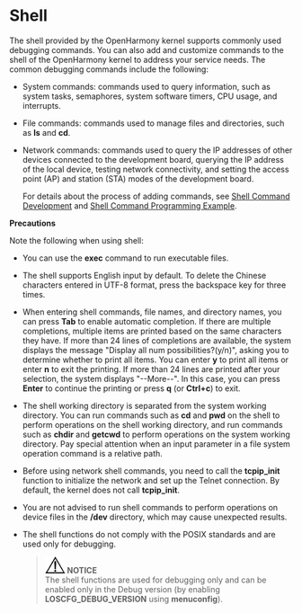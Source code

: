 # Shell


The shell provided by the OpenHarmony kernel supports commonly used debugging commands. You can also add and customize commands to the shell of the OpenHarmony kernel to address your service needs. The common debugging commands include the following:


- System commands: commands used to query information, such as system tasks, semaphores, system software timers, CPU usage, and interrupts.

- File commands: commands used to manage files and directories, such as **ls** and **cd**.

- Network commands: commands used to query the IP addresses of other devices connected to the development board, querying the IP address of the local device, testing network connectivity, and setting the access point (AP) and station (STA) modes of the development board.

  For details about the process of adding commands, see [Shell Command Development](../kernel/kernel-small-debug-shell-guide.md) and [Shell Command Programming Example](../kernel/kernel-small-debug-shell-build.md).


 **Precautions**

Note the following when using shell:

- You can use the **exec** command to run executable files.

- The shell supports English input by default. To delete the Chinese characters entered in UTF-8 format, press the backspace key for three times.

- When entering shell commands, file names, and directory names, you can press **Tab** to enable automatic completion. If there are multiple completions, multiple items are printed based on the same characters they have. If more than 24 lines of completions are available, the system displays the message "Display all num possibilities?(y/n)", asking you to determine whether to print all items. You can enter **y** to print all items or enter **n** to exit the printing. If more than 24 lines are printed after your selection, the system displays "--More--". In this case, you can press **Enter** to continue the printing or press **q** (or **Ctrl+c**) to exit.

- The shell working directory is separated from the system working directory. You can run commands such as **cd** and **pwd** on the shell to perform operations on the shell working directory, and run commands such as **chdir** and **getcwd** to perform operations on the system working directory. Pay special attention when an input parameter in a file system operation command is a relative path.

- Before using network shell commands, you need to call the **tcpip_init** function to initialize the network and set up the Telnet connection. By default, the kernel does not call **tcpip_init**.

- You are not advised to run shell commands to perform operations on device files in the **/dev** directory, which may cause unexpected results.

- The shell functions do not comply with the POSIX standards and are used only for debugging.
  > ![icon-notice.gif](public_sys-resources/icon-notice.gif) **NOTICE**<br>
  > The shell functions are used for debugging only and can be enabled only in the Debug version (by enabling  **LOSCFG_DEBUG_VERSION** using **menuconfig**).
